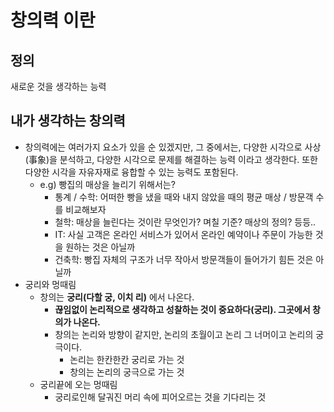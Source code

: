 # 창의력 이란

## 정의

새로운 것을 생각하는 능력

## 내가 생각하는 창의력

- 창의력에는 여러가지 요소가 있을 순 있겠지만, 그 중에서는, 다양한 시각으로 사상(事象)을 분석하고, 다양한 시각으로 문제를 해결하는 능력 이라고 생각한다. 또한 다양한 시각을 자유자재로 융합할 수 있는 능력도 포함된다.
  - e.g) 빵집의 매상을 늘리기 위해서는?
    - 통계 / 수학: 어떠한 빵을 냈을 때와 내지 않았을 때의 평균 매상 / 방문객 수를 비교해보자
    - 철학: 매상을 늘린다는 것이란 무엇인가? 며칠 기준? 매상의 정의? 등등..
    - IT: 사실 고객은 온라인 서비스가 있어서 온라인 예약이나 주문이 가능한 것을 원하는 것은 아닐까
    - 건축학: 빵집 자체의 구조가 너무 작아서 방문객들이 들어가기 힘든 것은 아닐까
- 궁리와 멍때림
  - 창의는 **궁리(다할 궁, 이치 리)** 에서 나온다.
    - **끊임없이 논리적으로 생각하고 성찰하는 것이 중요하다(궁리). 그곳에서 창의가 나온다.**
    - 창의는 논리와 방향이 같지만, 논리의 초월이고 논리 그 너머이고 논리의 궁극이다.
      - 논리는 한칸한칸 궁리로 가는 것
      - 창의는 논리의 궁극으로 가는 것
  - 궁리끝에 오는 멍때림
    - 궁리로인해 달궈진 머리 속에 피어오르는 것을 기다리는 것
